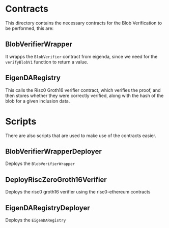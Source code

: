 # Contracts

This directory contains the necessary contracts for the Blob Verification to be performed, this are:

## BlobVerifierWrapper

It wrapps the `BlobVerifier` contract from eigenda, since we need for the `verifyBlobV1` function to return a value.

## EigenDARegistry

This calls the Risc0 Groth16 verifier contract, which verifies the proof, and then stores whether they were correctly verified, along with the hash of the blob for a given inclusion data.

# Scripts

There are also scripts that are used to make use of the contracts easier.

## BlobVerifierWrapperDeployer

Deploys the `BlobVerifierWrapper`

## DeployRiscZeroGroth16Verifier

Deploys the risc0 groth16 verifier using the risc0-ethereum contracts

## EigenDARegistryDeployer

Deploys the `EigenDARegistry`
